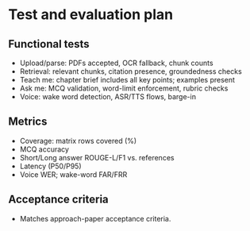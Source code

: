 # Test and evaluation plan

## Functional tests
- Upload/parse: PDFs accepted, OCR fallback, chunk counts
- Retrieval: relevant chunks, citation presence, groundedness checks
- Teach me: chapter brief includes all key points; examples present
- Ask me: MCQ validation, word-limit enforcement, rubric checks
- Voice: wake word detection, ASR/TTS flows, barge-in

## Metrics
- Coverage: matrix rows covered (%)
- MCQ accuracy
- Short/Long answer ROUGE-L/F1 vs. references
- Latency (P50/P95)
- Voice WER; wake-word FAR/FRR

## Acceptance criteria
- Matches approach-paper acceptance criteria.
